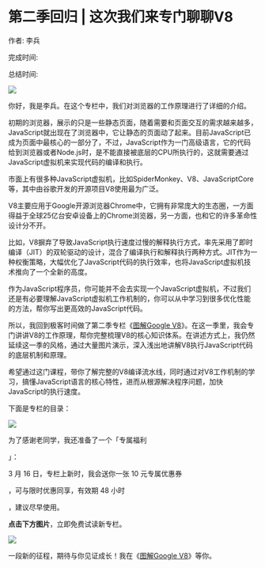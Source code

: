 # 第二季回归 \| 这次我们来专门聊聊V8

作者: 李兵

完成时间:

总结时间:

![](<https://static001.geekbang.org/resource/image/ed/81/ed21a2301c4976c00478540b47c94681.jpg>)

<audio><source src="" type="audio/mpeg"></audio>

你好，我是李兵。在这个专栏中，我们对浏览器的工作原理进行了详细的介绍。

初期的浏览器，展示的只是一些静态页面，随着需要和页面交互的需求越来越多，JavaScript就出现在了浏览器中，它让静态的页面动了起来。目前JavaScript已成为页面中最核心的一部分了，不过，JavaScript作为一门高级语言，它的代码给到浏览器或者Node.js时，是不能直接被底层的CPU所执行的，这就需要通过JavaScript虚拟机来实现代码的编译和执行。

市面上有很多种JavaScript虚拟机，比如SpiderMonkey、V8、JavaScriptCore等，其中由谷歌开发的开源项目V8使用最为广泛。

V8主要应用于Google开源浏览器Chrome中，它拥有非常庞大的生态圈，一方面得益于全球25亿台安卓设备上的Chrome浏览器，另一方面，也和它的许多革命性设计分不开。

比如，V8摒弃了导致JavaScript执行速度过慢的解释执行方式，率先采用了即时编译（JIT）的双轮驱动的设计，混合了编译执行和解释执行两种方式。JIT作为一种权衡策略，大幅优化了JavaScript代码的执行效率，也将JavaScript虚拟机技术推向了一个全新的高度。

<!-- [[[read_end]]] -->

作为JavaScript程序员，你可能并不会去实现一个JavaScript虚拟机，不过我们还是有必要理解JavaScript虚拟机工作机制的，你可以从中学习到很多优化性能的方法，帮你写出更高效的JavaScript代码。

所以，我回到极客时间做了第二季专栏《[图解Google V8](<https://time.geekbang.org/column/intro/296?utm_term=zeusOVYAE&utm_source=app&utm_medium=geektime&utm_campaign=296-presell&utm_content=liulanqizhuanlan0316>)》。在这一季里，我会专门讲讲V8的工作原理，帮你完整梳理V8的核心知识体系。在讲述方式上，我仍然延续这一季的风格，通过大量图片演示，深入浅出地讲解V8执行JavaScript代码的底层机制和原理。

希望通过这门课程，带你了解完整的V8编译流水线，同时通过对V8工作机制的学习，搞懂JavaScript语言的核心特性，进而从根源解决程序问题，加快JavaScript的执行速度。

下面是专栏的目录：

![](<https://static001.geekbang.org/resource/image/2c/a1/2cb0c3abcb6d7683df56353ac33beca1.jpg?wh=1251*3461>)

为了感谢老同学，我还准备了一个「<span class="orange">专属福利</span>

」：

3 月 16 日，专栏上新时，我会送你一张 <span class="orange">10 元专属优惠券</span>

，可与限时优惠同享，<span class="orange">有效期 48 小时</span>

，建议尽早使用。

**点击下方图片**，立即免费试读新专栏。

[![](<https://static001.geekbang.org/resource/image/c4/c4/c485757bed7d2269fe02048011a5f5c4.jpg?wh=1110*739>)](<https://time.geekbang.org/column/intro/296?utm_term=zeusOVYAE&utm_source=app&utm_medium=geektime&utm_campaign=296-presell&utm_content=liulanqizhuanlan0316>)

一段新的征程，期待与你见证成长！我在《[图解Google V8](<https://time.geekbang.org/column/intro/296?utm_term=zeusOVYAE&utm_source=app&utm_medium=geektime&utm_campaign=296-presell&utm_content=liulanqizhuanlan0316>)》等你。

